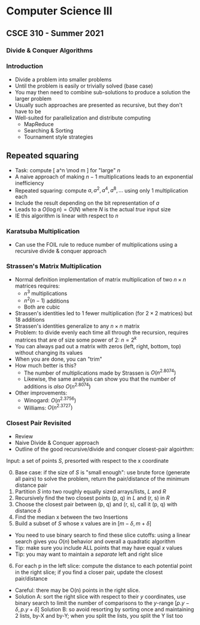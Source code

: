 
# Computer Science III
## CSCE 310 - Summer 2021
### Divide & Conquer Algorithms

### Introduction

* Divide a problem into smaller problems
* Until the problem is easily or trivially solved (base case)
* You may then need to combine sub-solutions to produce a solution the larger problem
* Usually such approaches are presented as recursive, but they don't have to be
* Well-suited for parallelization and distribute computing
  * MapReduce
  * Searching & Sorting
  * Tournament style strategies

## Repeated squaring

* Task: compute
  \[ a^n \mod m \]
  for "large" $n$
* A naive approach of making $n-1$ multiplications leads to an exponential inefficiency
* Repeated squaring: compute $a, a^2, a^4, a^8, \ldots$ using only 1 multiplication each
* Include the result depending on the bit representation of $a$
* Leads to a $O(\log{n}) = O(N)$ where $N$ is the actual *true* input size
* IE this algorithm is linear with respect to $n$

### Karatsuba Multiplication

* Can use the FOIL rule to reduce number of multiplications using a recursive divide & conquer approach

### Strassen's Matrix Multiplication

* Normal definition implementation of matrix multiplication of two $n \times n$ matrices requires:
  * $n^3$ multiplications
  * $n^2(n-1)$ additions
  * Both are cubic
* Strassen's identities led to 1 fewer multiplication (for $2 \times 2$ matrices) but 18 additions
* Strassen's identities generalize to any $n \times n$ matrix
* Problem: to divide evenly each time all through the recursion, requires matrices that are of size some power of 2: $n = 2^k$
* You can always pad out a matrix with zeros (left, right, bottom, top) without changing its values
* When you are done, you can "trim"
* How much better is this?
  * The number of multiplications made by Strassen is $O(n^{2.8074})$
  * Likewise, the same analysis can show you that the number of additions is *also* $O(n^{2.8074})$
* Other improvements:
  * Winogard: $O(n^{2.3756})$
  * Williams: $O(n^{2.3727})$

### Closest Pair Revisited

* Review
* Naive Divide & Conquer approach
* Outline of the good recursive/divide and conquer closest-pair algoirthm:

Input: a set of points $S$, presorted with respect to the x coordinate

0. Base case: if the size of $S$ is "small enough": use brute force (generate all pairs) to solve the problem, return the pair/distance of the minimum distance pair
1. Partition $S$ into two roughly equally sized arrays/lists, $L$ and $R$
2. Recursively find the two closest points (p, q) in $L$ and (r, s) in $R$
3. Choose the closest pair between (p, q) and (r, s), call it (p, q) with distance $\delta$
4. Find the median x between the two Insertions
5. Build a subset of $S$ whose x values are in $[m - \delta, m + \delta]$
  * You need to use binary search to find these slice cutoffs: using a linear search gives you $O(n)$ behavior and overall a quadratic algorithm
  * Tip: make sure you include ALL points that may have equal $x$ values
  * Tip: you may want to maintain a *separate* left and right slice
6. For each p in the left slice: compute the distance to each potential point in the right slice; if you find a closer pair, update the closest pair/distance
  * Careful: there may be O(n) points in the right slice.
  * Solution A: sort the right slice with respect to their $y$ coordinates, use binary search to limit the number of comparisons to the $y$-range $[p.y-\delta, p.y + \delta]$
  Solution B: so avoid resorting by sorting once and maintaining 2 lists, by-X and by-Y; when you split the lists, you split the Y list too


```text




```
